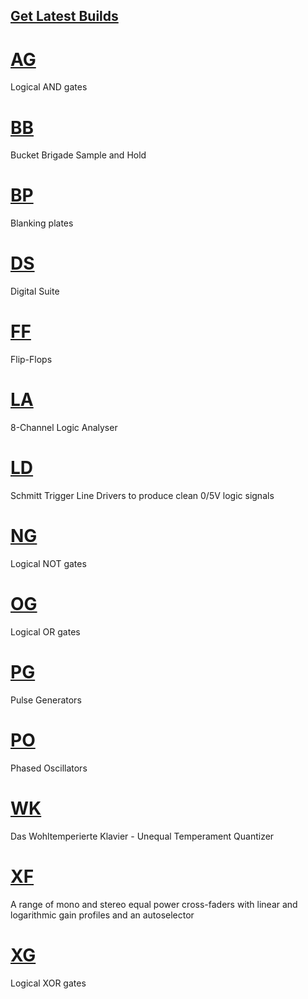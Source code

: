 ## [Get Latest Builds](https://github.com/david-c14/SubmarineFree/issues/14)

# [AG](AG.md)
Logical AND gates

# [BB](BB.md)
Bucket Brigade Sample and Hold

# [BP](BP.md)
Blanking plates

# [DS](DS.md)
Digital Suite

# [FF](FF.md)
Flip-Flops

# [LA](LA.md)
8-Channel Logic Analyser

# [LD](LD.md)
Schmitt Trigger Line Drivers to produce clean 0/5V logic signals

# [NG](NG.md)
Logical NOT gates

# [OG](OG.md)
Logical OR gates

# [PG](PG.md)
Pulse Generators
 
# [PO](PO.md)
Phased Oscillators

# [WK](WK.md)
Das Wohltemperierte Klavier - Unequal Temperament Quantizer

# [XF](XF.md)
A range of mono and stereo equal power cross-faders with linear and logarithmic gain profiles and an autoselector

# [XG](XG.md)
Logical XOR gates

